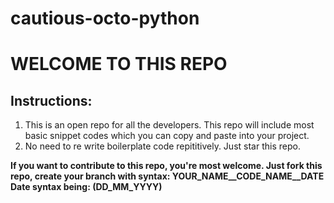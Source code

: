 # cautious-octo-python

# WELCOME TO THIS REPO

## Instructions:

1) This is an open repo for all the developers. This repo will include most basic snippet codes which you can copy and paste into your project.
2) No need to re write boilerplate code repititively. Just star this repo.


__If you want to contribute to this repo, you're most welcome. Just fork this repo, create your branch with syntax: YOUR_NAME__CODE_NAME__DATE
Date syntax being: (DD_MM_YYYY)__
